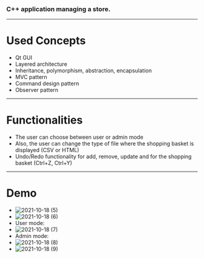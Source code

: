 ### C++ application managing a store.
---
# Used Concepts
- Qt GUI
- Layered architecture
- Inheritance, polymorphism, abstraction, encapsulation
- MVC pattern
- Command design pattern
- Observer pattern
---
# Functionalities
- The user can choose between user or admin mode
- Also, the user can change the type of file where the shopping basket is displayed (CSV or HTML)
- Undo/Redo functionality for add, remove, update and for the shopping basket (Ctrl+Z, Ctrl+Y)
---
# Demo
- ![2021-10-18 (5)](https://user-images.githubusercontent.com/72084877/137704265-1e4deeed-6f61-444d-a73a-0eba5ea95f72.png)
- ![2021-10-18 (6)](https://user-images.githubusercontent.com/72084877/137704275-09e6f709-1a15-4163-b902-9aa57d014aa6.png)
- User mode:
- ![2021-10-18 (7)](https://user-images.githubusercontent.com/72084877/137704284-acf382f2-9aa9-4d0f-a0b7-496cb076924f.png)
- Admin mode:
- ![2021-10-18 (8)](https://user-images.githubusercontent.com/72084877/137704290-e62853f1-1794-4d9a-b59c-e73649cbed6b.png)
- ![2021-10-18 (9)](https://user-images.githubusercontent.com/72084877/137704292-90f53c08-2151-4ff4-9bac-2d05922cf170.png)
